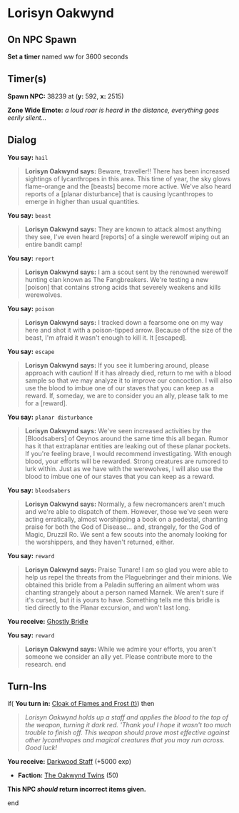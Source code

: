 # Lorisyn Oakwynd
## On NPC Spawn

**Set a timer** named *ww* for 3600 seconds
## Timer(s)

**Spawn NPC:** 38239 at (**y:** 592, **x:** 2515)

**Zone Wide Emote:** <span class="text-warning">*a loud roar is heard in the distance, everything goes eerily silent...*</span>
## Dialog

**You say:** `hail`



>**Lorisyn Oakwynd says:** Beware, traveller!! There has been increased sightings of lycanthropes in this area. This time of year, the sky glows flame-orange and the [beasts] become more active. We've also heard reports of a [planar disturbance] that is causing lycanthropes to emerge in higher than usual quantities.

**You say:** `beast`



>**Lorisyn Oakwynd says:** They are known to attack almost anything they see, I've even heard [reports] of a single werewolf wiping out an entire bandit camp!

**You say:** `report`



>**Lorisyn Oakwynd says:** I am a scout sent by the renowned werewolf hunting clan known as The Fangbreakers. We're testing a new [poison] that contains strong acids that severely weakens and kills werewolves.

**You say:** `poison`



>**Lorisyn Oakwynd says:** I tracked down a fearsome one on my way here and shot it with a poison-tipped arrow. Because of the size of the beast, I'm afraid it wasn't enough to kill it. It [escaped].

**You say:** `escape`



>**Lorisyn Oakwynd says:** If you see it lumbering around, please approach with caution! If it has already died, return to me with a blood sample so that we may analyze it to improve our concoction. I will also use the blood to imbue one of our staves that you can keep as a reward. If, someday, we are to consider you an ally, please talk to me for a [reward].

**You say:** `planar disturbance`



>**Lorisyn Oakwynd says:** We've seen increased activities by the [Bloodsabers] of Qeynos around the same time this all began. Rumor has it that extraplanar entities are leaking out of these planar pockets. If you're feeling brave, I would recommend investigating. With enough blood, your efforts will be rewarded. Strong creatures are rumored to lurk within. Just as we have with the werewolves, I will also use the blood to imbue one of our staves that you can keep as a reward.

**You say:** `bloodsabers`



>**Lorisyn Oakwynd says:** Normally, a few necromancers aren't much and we're able to dispatch of them. However, those we've seen were acting erratically, almost worshipping a book on a pedestal, chanting praise for both the God of Disease... and, strangely, for the God of Magic, Druzzil Ro. We sent a few scouts into the anomaly looking for the worshippers, and they haven't returned, either.

**You say:** `reward`



>**Lorisyn Oakwynd says:** Praise Tunare! I am so glad you were able to help us repel the threats from the Plaguebringer and their minions. We obtained this bridle from a Paladin suffering an ailment whom was chanting strangely about a person named Marnek. We aren't sure if it's cursed, but it is yours to have. Something tells me this bridle is tied directly to the Planar excursion, and won't last long.


**You receive:**  [Ghostly Bridle](/item/31492)

**You say:** `reward`



>**Lorisyn Oakwynd says:** While we admire your efforts, you aren't someone we consider an ally yet. Please contribute more to the research.
end

## Turn-Ins





if( **You turn in:** [Cloak of Flames and Frost (t)](/item/2662)) then 


>*Lorisyn Oakwynd holds up a staff and applies the blood to the top of the weapon, turning it dark red. 'Thank you! I hope it wasn't too much trouble to finish off. This weapon should prove most effective against other lycanthropes and magical creatures that you may run across. Good luck!*


 **You receive:**  [Darkwood Staff](/item/6048) (+5000 exp)


* __Faction:__ [The Oakwynd Twins](/faction/20000) (50)

**This NPC *should* return incorrect items given.**

end